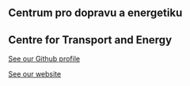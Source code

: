 ## Centrum pro dopravu a energetiku
## Centre for Transport and Energy

[See our Github profile](https://github.io/cdeorgcz)

[See our website](https://cde-org.cz)
